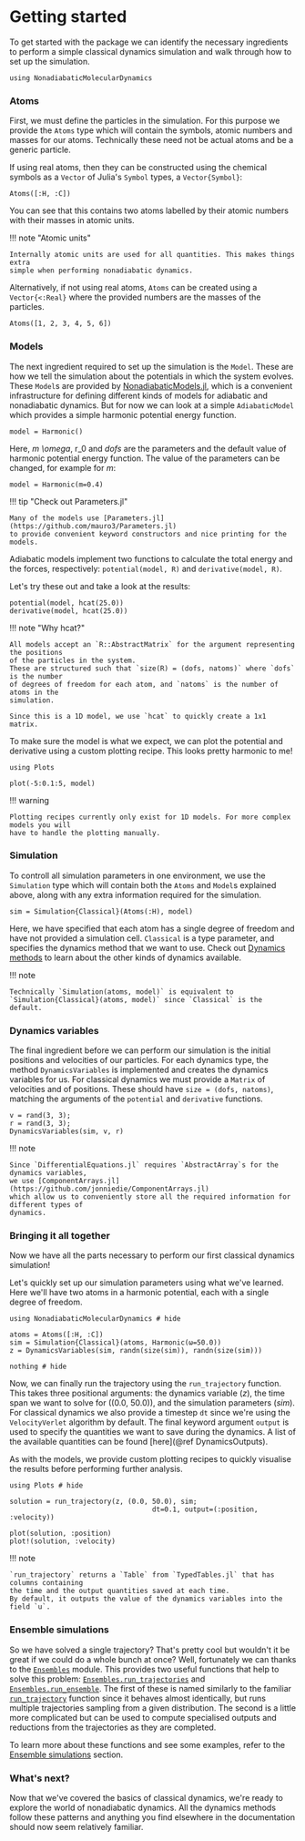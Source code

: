 # Getting started

To get started with the package we can identify the necessary ingredients to
perform a simple classical dynamics simulation and walk through how
to set up the simulation.

```@setup started
using NonadiabaticMolecularDynamics
```

### Atoms

First, we must define the particles in the simulation.
For this purpose we provide the `Atoms` type which will contain
the symbols, atomic numbers and masses for our atoms.
Technically these need not be actual atoms and be a generic particle.

If using real atoms, then they can be constructed using the chemical symbols
as a `Vector` of Julia's `Symbol` types, a `Vector{Symbol}`:
```@repl started
Atoms([:H, :C])
```
You can see that this contains two atoms labelled by their atomic numbers
with their masses in atomic units.

!!! note "Atomic units"

    Internally atomic units are used for all quantities. This makes things extra
    simple when performing nonadiabatic dynamics.

Alternatively, if not using real atoms, `Atoms` can be created using
a `Vector{<:Real}` where the provided numbers are the masses of the particles.
```@repl started
Atoms([1, 2, 3, 4, 5, 6])
```

### Models

The next ingredient required to set up the simulation is the `Model`.
These are how we tell the simulation about the potentials in which the system
evolves.
These `Model`s are provided by [NonadiabaticModels.jl](@ref), which 
is a convenient infrastructure for defining different kinds of models
for adiabatic and nonadiabatic dynamics.
But for now we can look at a simple `AdiabaticModel` which provides a simple
harmonic potential energy function.

```@repl started
model = Harmonic()
```
Here, _m_ _\omega_, r_0 and _dofs_ are the parameters and the default value of 
harmonic potential energy function. The value of the parameters can be changed,
for example for _m_:
```@repl started
model = Harmonic(m=0.4)
```


!!! tip "Check out Parameters.jl"

    Many of the models use [Parameters.jl](https://github.com/mauro3/Parameters.jl)
    to provide convenient keyword constructors and nice printing for the models.

Adiabatic models implement two functions to calculate the total energy and the forces,
respectively: `potential(model, R)` and `derivative(model, R)`.

Let's try these out and take a look at the results:
```@repl started
potential(model, hcat(25.0))
derivative(model, hcat(25.0))
```

!!! note "Why hcat?"

    All models accept an `R::AbstractMatrix` for the argument representing the positions
    of the particles in the system.
    These are structured such that `size(R) = (dofs, natoms)` where `dofs` is the number
    of degrees of freedom for each atom, and `natoms` is the number of atoms in the 
    simulation.

    Since this is a 1D model, we use `hcat` to quickly create a 1x1 matrix.

To make sure the model is what we expect, we can plot the potential and derivative 
using a custom plotting recipe. This looks pretty harmonic to me!

```@example started
using Plots

plot(-5:0.1:5, model)
```

!!! warning

    Plotting recipes currently only exist for 1D models. For more complex models you will
    have to handle the plotting manually.

### Simulation

To controll all simulation parameters in one environment, we use the `Simulation` type
which will contain both the `Atoms` and `Model`s explained above, along with any
extra information required for the simulation.

```@repl started
sim = Simulation{Classical}(Atoms(:H), model)
```

Here, we have specified that each atom has a single degree of freedom and have not
provided a simulation cell.
`Classical` is a type parameter, and specifies the dynamics method that we want to use.
Check out [Dynamics methods](@ref) to learn about the other kinds of dynamics available.

!!! note

    Technically `Simulation(atoms, model)` is equivalent to
    `Simulation{Classical}(atoms, model)` since `Classical` is the default.

### Dynamics variables

The final ingredient before we can perform our simulation is the initial positions
and velocities of our particles.
For each dynamics type, the method `DynamicsVariables` is implemented and creates
the dynamics variables for us.
For classical dynamics we must provide a `Matrix` of velocities and of positions.
These should have `size = (dofs, natoms)`, matching the arguments of the `potential`
and `derivative` functions.

```@repl started
v = rand(3, 3);
r = rand(3, 3);
DynamicsVariables(sim, v, r)
```

!!! note

    Since `DifferentialEquations.jl` requires `AbstractArray`s for the dynamics variables,
    we use [ComponentArrays.jl](https://github.com/jonniedie/ComponentArrays.jl)
    which allow us to conveniently store all the required information for different types of
    dynamics.

### Bringing it all together

Now we have all the parts necessary to perform our first classical dynamics simulation!

Let's quickly set up our simulation parameters using what we've learned.
Here we'll have two atoms in a harmonic potential, each with a single degree of freedom.

```@repl classical
using NonadiabaticMolecularDynamics # hide

atoms = Atoms([:H, :C])
sim = Simulation{Classical}(atoms, Harmonic(ω=50.0))
z = DynamicsVariables(sim, randn(size(sim)), randn(size(sim)))

nothing # hide
```

Now, we can finally run the trajectory using the `run_trajectory` function.
This takes three positional arguments: the dynamics variable (_z_), the time span
we want to solve for ((0.0, 50.0)), and the simulation parameters (_sim_).
For classical dynamics we also provide a timestep `dt` since we're using the
`VelocityVerlet` algorithm by default.
The final keyword argument `output` is used to specify the quantities we want
to save during the dynamics.
A list of the available quantities can be found [here](@ref DynamicsOutputs).

As with the models, we provide custom plotting recipes to quickly visualise the results
before performing further analysis.

```@example classical
using Plots # hide

solution = run_trajectory(z, (0.0, 50.0), sim;
                                   dt=0.1, output=(:position, :velocity))

plot(solution, :position)
plot!(solution, :velocity)
```

!!! note

    `run_trajectory` returns a `Table` from `TypedTables.jl` that has columns containing
    the time and the output quantities saved at each time.
    By default, it outputs the value of the dynamics variables into the field `u`.

### Ensemble simulations

So we have solved a single trajectory? That's pretty cool but wouldn't it be great
if we could do a whole bunch at once? Well, fortunately we can thanks to the
[`Ensembles`](@ref) module. 
This provides two useful functions that help to solve this problem:
[`Ensembles.run_trajectories`](@ref) and [`Ensembles.run_ensemble`](@ref).
The first of these is named similarly to the familiar [`run_trajectory`](@ref)
function since it behaves almost identically, but runs multiple trajectories
sampling from a given distribution.
The second is a little more complicated but can be used to compute specialised
outputs and reductions from the trajectories as they are completed.

To learn more about these functions and see some examples, refer to the
[Ensemble simulations](@ref) section.

### What's next?

Now that we've covered the basics of classical dynamics, we're ready to explore the
world of nonadiabatic dynamics.
All the dynamics methods follow these patterns and anything you find elsewhere in the
documentation should now seem relatively familiar.
